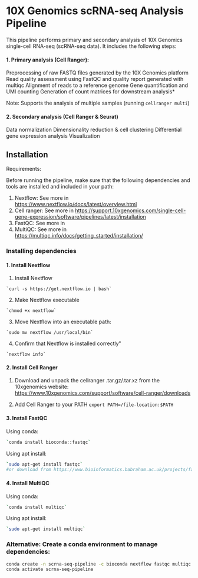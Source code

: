 # 10X Genomics scRNA-seq Analysis Pipeline

This pipeline performs primary and secondary analysis of 10X Genomics single-cell RNA-seq (scRNA-seq data). It includes the following steps:

#### 1. Primary analysis (Cell Ranger):
Preprocessing of raw FASTQ files generated by the 10X Genomics platform
Read quality assessment using FastQC and quality report generated with multiqc
Alignment of reads to a reference genome 
Gene quantification and UMI counting
Generation of count matrices for downstream analysis*

Note: Supports the analysis of multiple samples (running `cellranger multi`)

#### 2. Secondary analysis (Cell Ranger & Seurat) 
Data normalization
Dimensionality reduction & cell clustering
Differential gene expression analysis
Visualization

## Installation

Requirements:

Before running the pipeline, make sure that the following dependencies and tools are installed and included in your path:

1. Nextflow: See more in https://www.nextflow.io/docs/latest/overview.html
2. Cell ranger: See more in https://support.10xgenomics.com/single-cell-gene-expression/software/pipelines/latest/installation
3. FastQC: See more in 
4. MultiQC: See more in https://multiqc.info/docs/getting_started/installation/ 

### Installing dependencies

#### 1. Install Nextflow

1. Install Nextflow
```
`curl -s https://get.nextflow.io | bash`
```
2. Make Nextflow executable
```
`chmod +x nextflow`
```
3. Move Nextflow into an executable path:
```
`sudo mv nextflow /usr/local/bin`     
 ```
4. Confirm that Nextflow is installed correctly" 
```
`nextflow info`
```
#### 2. Install Cell Ranger

1. Download and unpack the cellranger .tar.gz/.tar.xz from the 10xgenomics website: https://www.10xgenomics.com/support/software/cell-ranger/downloads

2. Add Cell Ranger to your PATH
    `export PATH=/file-location:$PATH`


#### 3. Install FastQC 
Using conda:
```bash
`conda install bioconda::fastqc`
```

Using apt install:

```bash
`sudo apt-get install fastqc`
#or download from https://www.bioinformatics.babraham.ac.uk/projects/fastqc/
```

#### 4. Install MultiQC 
Using conda:

```bash
`conda install multiqc`
```

Using apt install:
```bash
`sudo apt-get install multiqc`
```

### Alternative: Create a conda environment to manage dependencies:

```bash
conda create -n scrna-seq-pipeline -c bioconda nextflow fastqc multiqc trimmomatic
conda activate scrna-seq-pipeline
```
